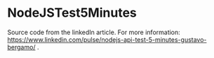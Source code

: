 # NodeJSTest5Minutes
Source code from the linkedIn article. For more information: https://www.linkedin.com/pulse/nodejs-api-test-5-minutes-gustavo-bergamo/
.
